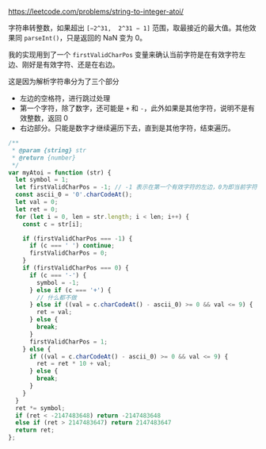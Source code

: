 
https://leetcode.com/problems/string-to-integer-atoi/

字符串转整数，如果超出 `[−2^31,  2^31 − 1]` 范围，取最接近的最大值。其他效果同 `parseInt()`，只是返回的 NaN 变为 0。

我的实现用到了一个 `firstValidCharPos` 变量来确认当前字符是在有效字符左边、刚好是有效字符、还是在右边。

这是因为解析字符串分为了三个部分

- 左边的空格符，进行跳过处理
- 第一个字符，除了数字，还可能是 `+` 和 `-`，此外如果是其他字符，说明不是有效整数，返回 0
- 右边部分。只能是数字才继续遍历下去，直到是其他字符，结束遍历。

```js
/**
 * @param {string} str
 * @return {number}
 */
var myAtoi = function (str) {
  let symbol = 1;
  let firstValidCharPos = -1; // -1 表示在第一个有效字符的左边，0为即当前字符，1为右边
  const ascii_0 = '0'.charCodeAt();
  let val = 0;
  let ret = 0;
  for (let i = 0, len = str.length; i < len; i++) {
    const c = str[i];

    if (firstValidCharPos === -1) {
      if (c === ' ') continue;
      firstValidCharPos = 0;
    }
    if (firstValidCharPos === 0) {
      if (c === '-') {
        symbol = -1;
      } else if (c === '+') {
        // 什么都不做
      } else if ((val = c.charCodeAt() - ascii_0) >= 0 && val <= 9) {
        ret = val;
      } else {
        break;
      }
      firstValidCharPos = 1;
    } else {
      if ((val = c.charCodeAt() - ascii_0) >= 0 && val <= 9) {
        ret = ret * 10 + val;
      } else {
        break;
      }
    }
  }
  ret *= symbol;
  if (ret < -2147483648) return -2147483648
  else if (ret > 2147483647) return 2147483647
  return ret;
};
```